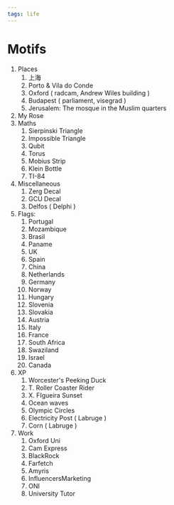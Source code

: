 ```yaml
---
tags: life
---
```


# Motifs

1. Places
   1. 上海
   2. Porto & Vila do Conde
   3. Oxford ( radcam, Andrew Wiles building )
   4. Budapest ( parliament, visegrad )
   5. Jerusalem: The mosque in the Muslim quarters
2. My Rose
3. Maths
   1. Sierpinski Triangle
   2. Impossible Triangle
   3. Qubit
   4. Torus
   5. Mobius Strip
   6. Klein Bottle
   7. TI-84
4. Miscellaneous
   1. Zerg Decal
   2. GCU Decal
   3. Delfos ( Delphi )
5. Flags:
   1. Portugal
   2. Mozambique
   3. Brasil
   4. Paname
   5. UK
   6. Spain
   7. China
   8. Netherlands
   9. Germany
   10. Norway
   11. Hungary
   12. Slovenia
   13. Slovakia
   14. Austria
   15. Italy
   16. France
   17. South Africa
   18. Swaziland
   19. Israel
   20. Canada
6. XP
   1. Worcester's Peeking Duck
   2. T. Roller Coaster Rider
   3. X. FIgueira Sunset
   4. Ocean waves
   5. Olympic Circles
   6. Electricity Post ( Labruge )
   7. Corn ( Labruge )
7. Work
   1. Oxford Uni
   2. Cam Express
   3. BlackRock
   4. Farfetch
   5. Amyris
   6. InfluencersMarketing
   7. ONI
   8. University Tutor
